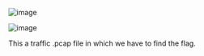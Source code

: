 ![image](https://github.com/YourCH0ICE/CTF-Write-ups/assets/127401530/46f2caf3-f3a9-45b8-9624-0284e636bfcb)

![image](https://github.com/YourCH0ICE/CTF-Write-ups/assets/127401530/678db74d-de67-468f-8ca0-04663ba03249)

This a traffic .pcap file in which we have to find the flag. 

